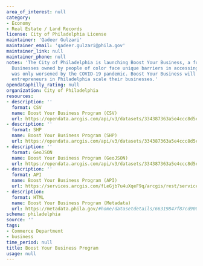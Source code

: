 ```yaml
---
area_of_interest: null
category:
- Economy
- Real Estate / Land Records
license: City of Philadelphia License
maintainer: 'Qadeer Gulzari'
maintainer_email: 'qadeer.gulzari@phila.gov'
maintainer_link: null
maintainer_phone: null
notes: 'The City of Philadelphia is launching Boost Your Business, a fund for equitable business growth.
  Businesses owned by people of color face unique barriers in accessing resources and opportunities, which
  was only worsened by the COVID-19 pandemic. Boost Your Business will provide funding to help diverse
  entrepreneurs in Philadelphia scale their businesses.'
opendataphilly_rating: null
organization: City of Philadelphia
resources:
- description: ''
  format: CSV
  name: Boost Your Business Program (CSV)
  url: https://opendata.arcgis.com/api/v3/datasets/334387363a5e4ccc8d5e7f5e556192fc_0/downloads/data?format=csv&spatialRefId=4326&where=1%3D1
- description: ''
  format: SHP
  name: Boost Your Business Program (SHP)
  url: https://opendata.arcgis.com/api/v3/datasets/334387363a5e4ccc8d5e7f5e556192fc_0/downloads/data?format=shp&spatialRefId=4326&where=1%3D1
- description: ''
  format: GeoJSON
  name: Boost Your Business Program (GeoJSON)
  url: https://opendata.arcgis.com/api/v3/datasets/334387363a5e4ccc8d5e7f5e556192fc_0/downloads/data?format=geojson&spatialRefId=4326&where=1%3D1  
- description: ''
  format: API
  name: Boost Your Business Program (API)
  url: https://services.arcgis.com/fLeGjb7u4uXqeF9q/arcgis/rest/services/boost_your_business/FeatureServer/0/query?outFields=*&where=1%3D1  
- description:
  format: HTML
  name: Boost Your Business Program (Metadata)
  url: https://metadata.phila.gov/#home/datasetdetails/66319847f87cd90028649038/representationdetails/66319847f87cd90028649060/  
schema: philadelphia
source: ''
tags:
- Commerce Department
- business
time_period: null
title: Boost Your Business Program
usage: null
---
```

